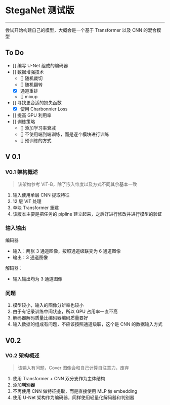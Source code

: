 # StegaNet 测试版

---
尝试开始构建自己的模型，大概会是一个基于 Transformer 以及 CNN 的混合模型

## To Do

- [] 编写 U-Net 组成的编码器
- [] 数据增强技术
    - [] 随机裁切
    - [] 随机翻转
    - [x] 通道重排
    - [] mixup
- [] 寻找更合适的损失函数
    - [x] 使用 Charbonnier Loss
- [] 提高 GPU 利用率
- [] 训练策略
    - [] 添加学习率衰减
    - [] 不使用端到端训练，而是逐个模块进行训练
    - [] 预训练的方式

## V 0.1

### V0.1 架构概述

> 该架构参考 ViT-B，除了嵌入维度以及方式不同其余基本一致

1. 输入使用单层 CNN 提取特征
2. 12 层 ViT 处理
3. 单块 Transformer 重建
4. 该版本主要是把任务的 pipline 建立起来，之后好进行修改并进行模型的验证

### 输入输出

编码器

- 输入：两张 3 通道图像，按照通道级联变为 6 通道图像
- 输出：3 通道图像

解码器：

- 输入输出均为 3 通道图像

### 问题

1. 模型较小，输入的图像分辨率也较小
2. 由于有记录训练中间状态，所以 GPU 占用率一直不高
3. 解码器解码质量比编码器编码质量要好
4. 输入数据的组成有问题，不应该按照通道级联，这个是 CNN 的数据输入方式

## V0.2

### V0.2 架构概述

> 该输入有问题，Cover 图像会和自己计算自注意力，废弃

1. 使用 Transformer + CNN 双分支作为主体结构
2. 添加**判别器**
3. 不再使用 CNN 做特征提取，而是直接使用 MLP 做 embedding
4. 使用 U-Net 架构作为编码器，同样使用轻量化解码器和判别器

